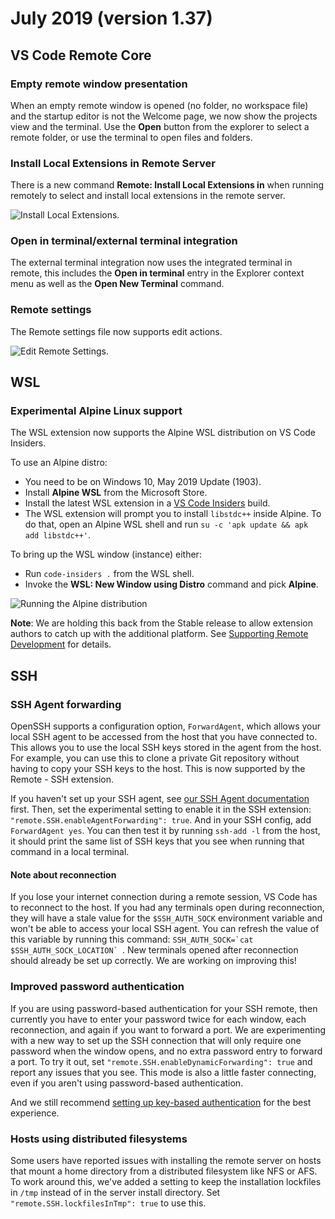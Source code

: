 # July 2019 (version 1.37)

## VS Code Remote Core

### Empty remote window presentation

When an empty remote window is opened (no folder, no workspace file) and the startup editor is not the Welcome page, we now show the projects view and the terminal. Use the **Open** button from the explorer to select a remote folder, or use the terminal to open files and folders.

### Install Local Extensions in Remote Server

There is a new command **Remote: Install Local Extensions in** when running remotely to select and install local extensions in the remote server.

![Install Local Extensions](images/1_37/install-local-extensions-remote.gif).

### Open in terminal/external terminal integration

The external terminal integration now uses the integrated terminal in remote, this includes the **Open in terminal** entry in the Explorer context menu as well as the **Open New Terminal** command.

### Remote settings

The Remote settings file now supports edit actions.

![Edit Remote Settings](images/1_37/remote-settings.png).

## WSL

### Experimental Alpine Linux support

The WSL extension now supports the Alpine WSL distribution on VS Code Insiders.

To use an Alpine distro:

- You need to be on Windows 10, May 2019 Update (1903).
- Install **Alpine WSL** from the Microsoft Store.
- Install the latest WSL extension in a [VS Code Insiders](https://code.visualstudio.com/insiders/) build.
- The WSL extension will prompt you to install `libstdc++` inside Alpine. To do that, open an Alpine WSL shell and run `su -c 'apk update && apk add libstdc++'`.

To bring up the WSL window (instance) either:

- Run `code-insiders .` from the WSL shell.
- Invoke the **WSL: New Window using Distro** command and pick **Alpine**.

![Running the Alpine distribution](images/1_37/alpine.png)

**Note**: We are holding this back from the Stable release to allow extension authors to catch up with the additional platform. See [Supporting Remote Development](https://code.visualstudio.com/api/advanced-topics/remote-extensions) for details.

## SSH

### SSH Agent forwarding

OpenSSH supports a configuration option, `ForwardAgent`, which allows your local SSH agent to be accessed from the host that you have connected to. This allows you to use the local SSH keys stored in the agent from the host. For example, you can use this to clone a private Git repository without having to copy your SSH keys to the host. This is now supported by the Remote - SSH extension.

If you haven't set up your SSH agent, see [our SSH Agent documentation](https://code.visualstudio.com/docs/remote/troubleshooting#_setting-up-the-ssh-agent) first. Then, set the experimental setting to enable it in the SSH extension: `"remote.SSH.enableAgentForwarding": true`. And in your SSH config, add `ForwardAgent yes`. You can then test it by running `ssh-add -l` from the host, it should print the same list of SSH keys that you see when running that command in a local terminal.

#### Note about reconnection

If you lose your internet connection during a remote session, VS Code has to reconnect to the host. If you had any terminals open during reconnection, they will have a stale value for the `$SSH_AUTH_SOCK` environment variable and won't be able to access your local SSH agent. You can refresh the value of this variable by running this command: ```SSH_AUTH_SOCK=`cat $SSH_AUTH_SOCK_LOCATION` ```. New terminals opened after reconnection should already be set up correctly. We are working on improving this!

### Improved password authentication

If you are using password-based authentication for your SSH remote, then currently you have to enter your password twice for each window, each reconnection, and again if you want to forward a port. We are experimenting with a new way to set up the SSH connection that will only require one password when the window opens, and no extra password entry to forward a port. To try it out, set `"remote.SSH.enableDynamicForwarding": true` and report any issues that you see. This mode is also a little faster connecting, even if you aren't using password-based authentication.

And we still recommend [setting up key-based authentication](https://code.visualstudio.com/docs/remote/troubleshooting#_configuring-key-based-authentication) for the best experience.

### Hosts using distributed filesystems

Some users have reported issues with installing the remote server on hosts that mount a home directory from a distributed filesystem like NFS or AFS. To work around this, we've added a setting to keep the installation lockfiles in `/tmp` instead of in the server install directory. Set `"remote.SSH.lockfilesInTmp": true` to use this.
